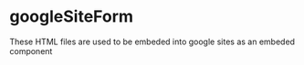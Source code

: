 # googleSiteForm<br>
These HTML files are used to be embeded into google sites as an embeded component